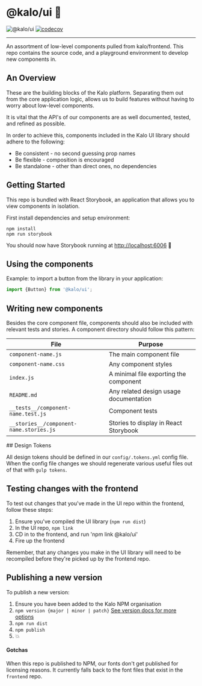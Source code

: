 # @kalo/ui 🍃

![@kalo/ui](https://img.shields.io/npm/v/@kalo/ui.svg) [![codecov](https://codecov.io/gh/kalohq/ui/branch/master/graph/badge.svg?token=UMKMabKV8s)](https://codecov.io/gh/kalohq/ui)

---

An assortment of low-level components pulled from kalo/frontend. This repo contains the source code, and a playground environment to develop new components in.

## An Overview
These are the building blocks of the Kalo platform. Separating them out from the core application logic, allows us to build features without having to worry about low-level components.

It is vital that the API's of our components are as well documented, tested, and refined as possible.

In order to achieve this, components included in the Kalo UI library should adhere to the following:

- Be consistent - no second guessing prop names
- Be flexible - composition is encouraged
- Be standalone - other than direct ones, no dependencies

## Getting Started

This repo is bundled with React Storybook, an application that allows you to view components in isolation.

First install dependencies and setup environment:

```
npm install
npm run storybook
```
You should now have Storybook running at [http://localhost:6006](http://localhost:6006) 🚀

## Using the components

Example: to import a button from the library in your application:

```javascript
import {Button} from '@kalo/ui';
```

## Writing new components

Besides the core component file, components should also be included with relevant tests and stories.
A component directory should follow this pattern:

| File | Purpose |
| ------------- |-------------|
| `component-name.js` | The main component file |
| `component-name.css` | Any component styles |
| `index.js` | A minimal file exporting the component |
| `README.md` | Any related design usage documentation |
| `__tests__/component-name.test.js` | Component tests |
| `__stories__/component-name.stories.js` | Stories to display in React Storybook |

## Design Tokens

All design tokens should be defined in our `config/.tokens.yml` config file. When the config file changes we should regenerate various useful files out of that with `gulp tokens`. 

## Testing changes with the frontend

To test out changes that you've made in the UI repo within the frontend, follow these steps:
1. Ensure you've compiled the UI library (`npm run dist`)
2. In the UI repo, `npm link`
3. CD in to the frontend, and run 'npm link @kalo/ui'
4. Fire up the frontend

Remember, that any changes you make in the UI library will need to be recompiled before they're picked up by the frontend repo.

## Publishing a new version

To publish a new version:

1. Ensure you have been added to the Kalo NPM organisation
2. `npm version {major | minor | patch}` [See version docs for more options](https://docs.npmjs.com/cli/version)
3. `npm run dist`
4. `npm publish`
5. :boom:

#### Gotchas

When this repo is published to NPM, our fonts don't get published for licensing reasons. It currently falls back to the font files that exist in the `frontend` repo.

